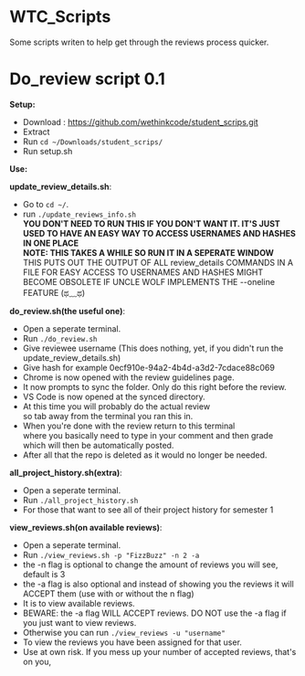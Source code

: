 # WTC_Scripts
Some scripts writen to help get through the reviews process quicker.

# Do_review script 0.1
__Setup:__
 - Download : https://github.com/wethinkcode/student_scrips.git
 - Extract
 - Run `cd ~/Downloads/student_scrips/`
 - Run setup.sh
    
__Use:__  

__update_review_details.sh__:  
  - Go to `cd ~/`.  
  - run `./update_reviews_info.sh`  
    __YOU DON'T NEED TO RUN THIS IF YOU DON'T WANT IT. IT'S JUST USED TO HAVE AN EASY WAY TO ACCESS USERNAMES AND HASHES IN ONE PLACE__  
    __NOTE: THIS TAKES A WHILE SO RUN IT IN A SEPERATE WINDOW__  
    THIS PUTS OUT THE OUTPUT OF ALL review_details COMMANDS IN A FILE FOR EASY ACCESS TO USERNAMES AND HASHES
    MIGHT BECOME OBSOLETE IF UNCLE WOLF IMPLEMENTS THE --oneline FEATURE (ಥ﹏ಥ)  
    
__do_review.sh(the useful one)__:  
  - Open a seperate terminal.  
  - Run `./do_review.sh`  
  - Give reviewee username (This does nothing, yet, if you didn't run the update_review_details.sh)  
  - Give hash for example 0ecf910e-94a2-4b4d-a3d2-7cdace88c069  
  - Chrome is now opened with the review guidelines page.  
  - It now prompts to sync the folder. Only do this right before the review.  
  - VS Code is now opened at the synced directory.  
  - At this time you will probably do the actual review  
   so tab away from the terminal you ran this in.  
  - When you're done with the review return to this terminal  
   where you basically need to type in your comment and then grade  
   which will then be automatically posted.  
  - After all that the repo is deleted as it would no longer be needed.

__all_project_history.sh(extra)__:  
  - Open a seperate terminal.  
  - Run `./all_project_history.sh`  
  - For those that want to see all of their project history for semester 1

__view_reviews.sh(on available reviews)__:  
  - Open a seperate terminal.  
  - Run `./view_reviews.sh -p "FizzBuzz" -n 2 -a`  
  - the -n flag is optional to change the amount of reviews you will see, default is 3
  - the -a flag is also optional and instead of showing you the reviews it will ACCEPT them (use with or without the n flag)
  - It is to view available reviews.
  - BEWARE: the -a flag WILL ACCEPT reviews. DO NOT use the -a flag if you just want to view reviews.
  - Otherwise you can run `./view_reviews -u "username"`
  - To view the reviews you have been assigned for that user.
  - Use at own risk. If you mess up your number of accepted reviews, that's on you,
